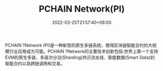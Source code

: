 ﻿---
weight: 
title: "PCHAIN Network(PI)"
description: "PCHAIN Network (PI)是一种新型的原生多链系统，使得区块链智能合约的大规模行业应用成为可能"
date: 2022-03-25T21:57:40+08:00
lastmod: 2022-03-25T16:45:40+08:00
draft: false
authors: ["Metabd"]
featuredImage: "pchain-networkpi.webp"
link: ""
tags: ["数字代币","PCHAIN Network(PI)"]
categories: ["navigation"]
navigation: ["数字代币"]
lightgallery: true
toc: true
pinned: false
recommend: false
recommend1: false
---
PCHAIN ?Network (PI)是一种新型的原生多链系统，使得区块链智能合约的大规模行业应用成为可能。PCHAIN ?Network的主要技术创新包括:世界上第一个支持EVM的原生多链、多层次分治(Sharding)共识流水线、智能数据(Smart Data)的智能合约以及跨链调用和交易。
